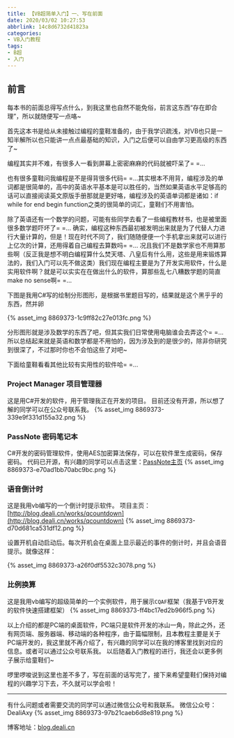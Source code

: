 ```yaml
---
title: 【VB超简单入门】一、写在前面
date: 2020/03/02 10:27:53
abbrlink: 14c8d6732d41823a
categories:
- VB入门教程
tags:
- B超
- 入门
---
```

## 前言
每本书的前面总得写点什么，到我这里也自然不能免俗，前言这东西“存在即合理”，所以就随便写一点咯~

首先这本书是给从未接触过编程的童鞋准备的，由于我学识疏浅，对VB也只是一知半解所以也只能讲一点点最基础的知识，入门之后便可以自由学习更高级的东西了~

编程其实并不难，有很多人一看到屏幕上密密麻麻的代码就被吓呆了= =…

也有很多童鞋问我编程是不是得背很多代码= =…其实根本不用背，编程涉及的单词都是很简单的，高中的英语水平基本是可以胜任的，当然如果英语水平足够高的话可以直接阅读英文原版手册那就是更好咯，编程涉及的英语单词都是诸如：if while for end begin function之类的很简单的词汇，童鞋们不用害怕。

除了英语还有一个数学的问题，可能有些同学去看了一些编程教材书，也是被里面很多数学题吓坏了= =… 确实，编程这种东西最初被发明出来就是为了代替人力进行大量计算的，但是！现在时代不同了，我们随随便便一个手机拿出来就可以进行上亿次的计算，还用得着自己编程去算数吗= =… 况且我们不是数学家也不用算那些啊（反正我是想不明白编程算什么焚天塔、八皇后有什么用，这些是用来锻炼算法的，我们入门可以先不做这类）我们现在编程主要是为了开发实用软件，什么是实用软件啊？就是可以实实在在做出什么的软件，算那些乱七八糟数学题的简直make no sense啊= =…

下图是我用C#写的绘制分形图形，是根据书里题目写的，结果就是这个黑乎乎的东西，然并卵

{% asset_img 8869373-1c9ff82c27e013fc.png %}

分形图形就是涉及数学的东西了吧，但其实我们日常使用电脑谁会去弄这个= =… 所以总结起来就是英语和数学都是不用怕的，因为涉及到的是很少的，除非你研究到很深了，不过那时你也不会怕这些了对吧~

下面给童鞋看看其他比较有实用性的软件哈= =…

### Project Manager 项目管理器
这是用C#开发的软件，用于管理我正在开发的项目。
目前还没有开源，所以想了解的同学可以在公众号联系我。
{% asset_img 8869373-339e9f331d155a32.png %}

### PassNote 密码笔记本
C#开发的密码管理软件，使用AES加密算法保存，可以在软件里生成密码，保存密码。
代码已开源，有兴趣的同学可以点击这里：[PassNote主页](https://deali-axy.github.io/PassNote/)
{% asset_img 8869373-e70ad1bb70abc9bc.png %}


### 语音倒计时
这是我用vb编写的一个倒计时提示软件。
项目主页：[http://blog.deali.cn/works/qcountdown](http://blog.deali.cn/works/qcountdown)
{% asset_img 8869373-d70d681ca531df12.png %}

设置开机自动启动后。每次开机会在桌面上显示最近的事件的倒计时，并且会语音提示。就像这样：

{% asset_img 8869373-a26f0df5532c3078.png %}

### 比例换算
这是我用vb编写的超级简单的一个实例软件，用于展示`CQAF`框架（我基于VB开发的软件快速搭建框架）
{% asset_img 8869373-ff4bc17ed2b966f5.png %}

以上介绍的都是PC端的桌面软件，PC端只是软件开发的冰山一角，除此之外，还有网页端、服务器端、移动端的各种程序，由于篇幅限制，且本教程主要是关于PC端开发的，我这里就不再介绍了，有兴趣的同学可以在我的博客里找到对应的信息。或者可以通过公众号联系我。
以后随着入门教程的进行，我还会以更多例子展示给童鞋们~


啰里啰唆说到这里也差不多了，写在前面的话写完了，接下来希望童鞋们保持对编程的兴趣学习下去，不久就可以学会啦！

-----------------
有什么问题或者需要交流的同学可以通过微信公众号和我联系。
微信公众号：DealiAxy
{% asset_img 8869373-97b21caeb6d8e819.png %}

博客地址：[blog.deali.cn](http://blog.deali.cn)
